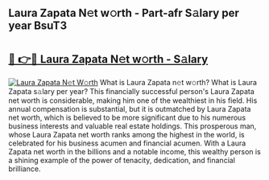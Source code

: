 ## Laura Zapata N𝚎t w𝚘rth - Part-afr S𝚊lary per year BsuT3

# <h2><a href="http://gc0ol3.nevu.top/?p=Laura+Zapata">🔗 👉🔴 Laura Zapata N𝚎t w𝚘rth - S𝚊lary</a></h2>

[![Laura Zapata N𝚎t W𝚘rth](https://i.imgur.com/Oavwk0R.jpeg)](http://gc0ol3.nevu.top/?p=Laura+Zapata)
What is Laura Zapata n𝚎t w𝚘rth? What is Laura Zapata s𝚊lary per year?
This financially successful person's Laura Zapata net worth is considerable, making him one of the wealthiest in his field. His annual compensation is substantial, but it is outmatched by Laura Zapata net worth, which is believed to be more significant due to his numerous business interests and valuable real estate holdings. This prosperous man, whose Laura Zapata net worth ranks among the highest in the world, is celebrated for his business acumen and financial acumen. With a Laura Zapata net worth in the billions and a notable income, this wealthy person is a shining example of the power of tenacity, dedication, and financial brilliance.
